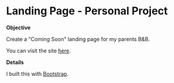 Landing Page - Personal Project
====
**Objective** 

Create a "Coming Soon" landing page for my parents B&B.

You can visit the site [here](http://www.riverstonelodge.co.nz/).

**Details**

I built this with [Bootstrap](http://getbootstrap.com/).

